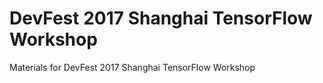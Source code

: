 # DevFest 2017 Shanghai TensorFlow Workshop
Materials for DevFest 2017 Shanghai TensorFlow Workshop
